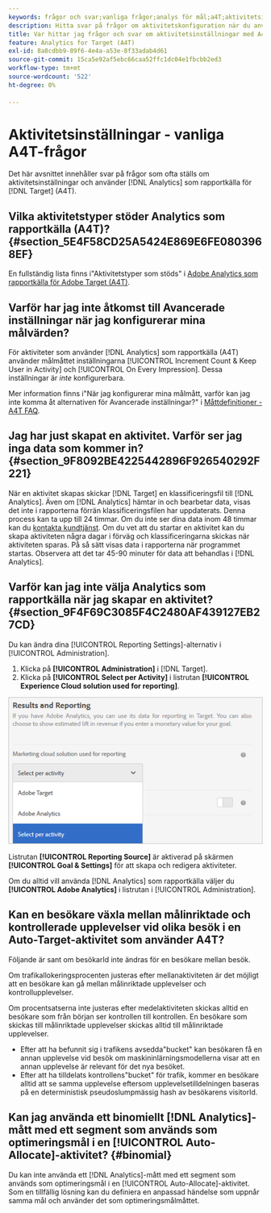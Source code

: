 ```yaml
---
keywords: frågor och svar;vanliga frågor;analys för mål;a4T;aktivitetsinställning
description: Hitta svar på frågor om aktivitetskonfiguration när du använder Analytics för [!DNL Target] (A4T). A4T lets you use Analytics reporting for [!DNL Target] aktiviteter.
title: Var hittar jag frågor och svar om aktivitetsinställningar med A4T?
feature: Analytics for Target (A4T)
exl-id: 8a8cdbb9-89f6-4e4a-a53e-8f33adab4d61
source-git-commit: 15ca5e92af5ebc66caa52ffc1dc04e1fbcbb2ed3
workflow-type: tm+mt
source-wordcount: '522'
ht-degree: 0%

---
```


# Aktivitetsinställningar - vanliga A4T-frågor

Det här avsnittet innehåller svar på frågor som ofta ställs om aktivitetsinställningar och använder [!DNL Analytics] som rapportkälla för [!DNL Target] (A4T).

## Vilka aktivitetstyper stöder Analytics som rapportkälla (A4T)? {#section_5E4F58CD25A5424E869E6FE0803968EF}

En fullständig lista finns i&quot;Aktivitetstyper som stöds&quot; i [Adobe Analytics som rapportkälla för Adobe Target (A4T)](/help/c-integrating-target-with-mac/a4t/a4t.md#concept_7540C8C04259434AB6EE33B09F47A1DE).

## Varför har jag inte åtkomst till Avancerade inställningar när jag konfigurerar mina målvärden?

För aktiviteter som använder [!DNL Analytics] som rapportkälla (A4T) använder målmåttet inställningarna [!UICONTROL Increment Count & Keep User in Activity] och [!UICONTROL On Every Impression]. Dessa inställningar är *inte* konfigurerbara.

Mer information finns i&quot;När jag konfigurerar mina målmått, varför kan jag inte komma åt alternativen för Avancerade inställningar?&quot; i [Måttdefinitioner - A4T FAQ](/help/c-integrating-target-with-mac/a4t/r-a4t-faq/a4t-faq-metric-definition.md).

## Jag har just skapat en aktivitet. Varför ser jag inga data som kommer in? {#section_9F8092BE4225442896F926540292F221}

När en aktivitet skapas skickar [!DNL Target] en klassificeringsfil till [!DNL Analytics]. Även om [!DNL Analytics] hämtar in och bearbetar data, visas det inte i rapporterna förrän klassificeringsfilen har uppdaterats. Denna process kan ta upp till 24 timmar. Om du inte ser dina data inom 48 timmar kan du [kontakta kundtjänst](/help/cmp-resources-and-contact-information.md#reference_ACA3391A00EF467B87930A450050077C). Om du vet att du startar en aktivitet kan du skapa aktiviteten några dagar i förväg och klassificeringarna skickas när aktiviteten sparas. På så sätt visas data i rapporterna när programmet startas. Observera att det tar 45-90 minuter för data att behandlas i [!DNL Analytics].

## Varför kan jag inte välja Analytics som rapportkälla när jag skapar en aktivitet? {#section_9F4F69C3085F4C2480AF439127EB27CD}

Du kan ändra dina [!UICONTROL Reporting Settings]-alternativ i [!UICONTROL Administration].

1. Klicka på **[!UICONTROL Administration]** i [!DNL Target].
1. Klicka på **[!UICONTROL Select per Activity]** i listrutan **[!UICONTROL Experience Cloud solution used for reporting]**.

![](assets/select-per-activity.png)

Listrutan **[!UICONTROL Reporting Source]** är aktiverad på skärmen **[!UICONTROL Goal & Settings]** för att skapa och redigera aktiviteter.

Om du alltid vill använda [!DNL Analytics] som rapportkälla väljer du **[!UICONTROL Adobe Analytics]** i listrutan i [!UICONTROL Administration].

## Kan en besökare växla mellan målinriktade och kontrollerade upplevelser vid olika besök i en Auto-Target-aktivitet som använder A4T?

Följande är sant om besökarId inte ändras för en besökare mellan besök.

Om trafikallokeringsprocenten justeras efter mellanaktiviteten är det möjligt att en besökare kan gå mellan målinriktade upplevelser och kontrollupplevelser.

Om procentsatserna inte justeras efter medelaktiviteten skickas alltid en besökare som från början ser kontrollen till kontrollen. En besökare som skickas till målinriktade upplevelser skickas alltid till målinriktade upplevelser.

* Efter att ha befunnit sig i trafikens avsedda&quot;bucket&quot; kan besökaren få en annan upplevelse vid besök om maskininlärningsmodellerna visar att en annan upplevelse är relevant för det nya besöket.
* Efter att ha tilldelats kontrollens&quot;bucket&quot; för trafik, kommer en besökare alltid att se samma upplevelse eftersom upplevelsetilldelningen baseras på en deterministisk pseudoslumpmässig hash av besökarens visitorId.


## Kan jag använda ett binomiellt [!DNL Analytics]-mått med ett segment som används som optimeringsmål i en [!UICONTROL Auto-Allocate]-aktivitet? {#binomial}

Du kan inte använda ett [!DNL Analytics]-mått med ett segment som används som optimeringsmål i en [!UICONTROL Auto-Allocate]-aktivitet. Som en tillfällig lösning kan du definiera en anpassad händelse som uppnår samma mål och använder det som optimeringsmålmåttet.